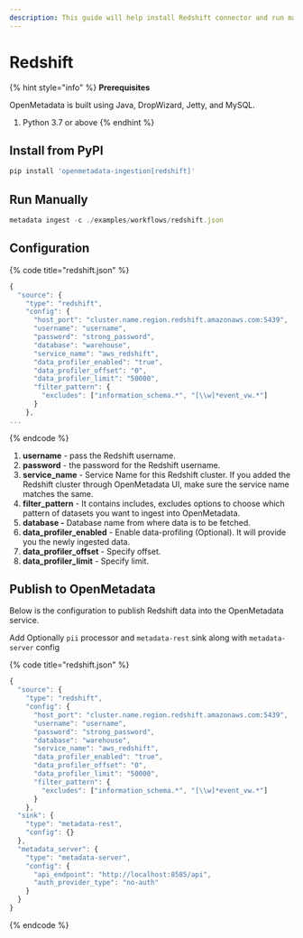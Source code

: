 ```yaml
---
description: This guide will help install Redshift connector and run manually
---
```


# Redshift

{% hint style="info" %}
**Prerequisites**

OpenMetadata is built using Java, DropWizard, Jetty, and MySQL.

1. Python 3.7 or above
{% endhint %}

## Install from PyPI <a href="install-from-pypi-or-source" id="install-from-pypi-or-source"></a>

```javascript
pip install 'openmetadata-ingestion[redshift]'
```

## Run Manually <a href="run-manually" id="run-manually"></a>

```javascript
metadata ingest -c ./examples/workflows/redshift.json
```

## Configuration

{% code title="redshift.json" %}
```javascript
{
  "source": {
    "type": "redshift",
    "config": {
      "host_port": "cluster.name.region.redshift.amazonaws.com:5439",
      "username": "username",
      "password": "strong_password",
      "database": "warehouse",
      "service_name": "aws_redshift",
      "data_profiler_enabled": "true",
      "data_profiler_offset": "0",
      "data_profiler_limit": "50000",
      "filter_pattern": {
        "excludes": ["information_schema.*", "[\\w]*event_vw.*"]
      }
    },
...
```
{% endcode %}

1. **username** - pass the Redshift username.
2. **password** - the password for the Redshift username.
3. **service_name** - Service Name for this Redshift cluster. If you added the Redshift cluster through OpenMetadata UI, make sure the service name matches the same.
4. **filter_pattern** - It contains includes, excludes options to choose which pattern of datasets you want to ingest into OpenMetadata.
5. **database -** Database name from where data is to be fetched.‌
6. **data_profiler_enabled** - Enable data-profiling (Optional). It will provide you the newly ingested data.
7. **data_profiler_offset** - Specify offset.
8. **data_profiler_limit** - Specify limit.

## Publish to OpenMetadata <a href="publish-to-openmetadata" id="publish-to-openmetadata"></a>

Below is the configuration to publish Redshift data into the OpenMetadata service.‌

Add Optionally `pii` processor and `metadata-rest` sink along with `metadata-server` config

{% code title="redshift.json" %}
```javascript
{
  "source": {
    "type": "redshift",
    "config": {
      "host_port": "cluster.name.region.redshift.amazonaws.com:5439",
      "username": "username",
      "password": "strong_password",
      "database": "warehouse",
      "service_name": "aws_redshift",
      "data_profiler_enabled": "true",
      "data_profiler_offset": "0",
      "data_profiler_limit": "50000",
      "filter_pattern": {
        "excludes": ["information_schema.*", "[\\w]*event_vw.*"]
      }
    },
  "sink": {
    "type": "metadata-rest",
    "config": {}
  },
  "metadata_server": {
    "type": "metadata-server",
    "config": {
      "api_endpoint": "http://localhost:8585/api",
      "auth_provider_type": "no-auth"
    }
  }
}
```
{% endcode %}
